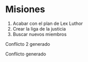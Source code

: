 # Misiones

1. Acabar con el plan de Lex Luthor
2. Crear la liga de la justicia
3. Buscar nuevos miembros

Conflicto 2 generado

Conflicto generado 

